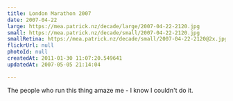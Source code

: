 ```yaml
---
title: London Marathon 2007
date: 2007-04-22
large: https://mea.patrick.nz/decade/large/2007-04-22-2120.jpg
small: https://mea.patrick.nz/decade/small/2007-04-22-2120.jpg
smallRetina: https://mea.patrick.nz/decade/small/2007-04-22-2120@2x.jpg
flickrUrl: null
photoId: null
createdAt: 2011-01-30 11:07:20.549641
updatedAt: 2007-05-05 21:14:04

---
```

The people who run this thing amaze me - I know I couldn't do it.
